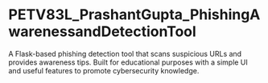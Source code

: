 # PETV83L_PrashantGupta_PhishingAwarenessandDetectionTool
A Flask-based phishing detection tool that scans suspicious URLs and provides awareness tips. Built for educational purposes with a simple UI and useful features to promote cybersecurity knowledge.
